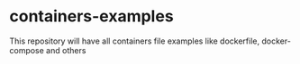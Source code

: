 # containers-examples
This repository will have all containers file examples like dockerfile, docker-compose and others
